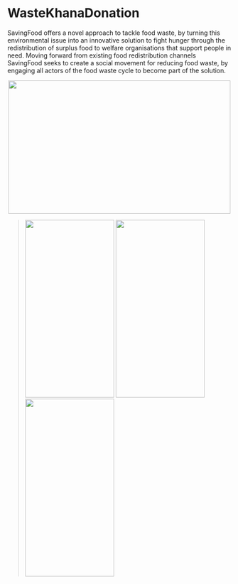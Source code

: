 # WasteKhanaDonation
SavingFood offers a novel approach to tackle food waste, by turning this environmental issue into an innovative solution to fight hunger through the redistribution of surplus food to welfare organisations that support people in need. Moving forward from existing food redistribution channels SavingFood seeks to create a social movement for reducing food waste, by engaging all actors of the food waste cycle to become part of the solution.
<center><img src="https://user-images.githubusercontent.com/53285910/156923868-c860bb0e-6dd3-4db6-8de2-6d87ffa73fc2.png" width="500" height ="300"></center>

><img src="https://user-images.githubusercontent.com/53285910/156923507-20aa0214-03da-4aa1-8fc8-b3b69ff56c23.jpeg" width="200" height ="400">
><img src="https://user-images.githubusercontent.com/53285910/156923509-d5af5d47-1061-47bf-b82c-52d8b7798979.jpeg" width="200" height ="400">
><img src="https://user-images.githubusercontent.com/53285910/156923512-eb9baa69-8e5a-4a52-8837-19b17aa021b5.jpeg" width="200" height ="400">

